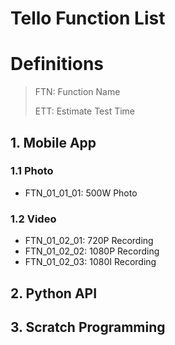# Tello Function List

# Definitions

> FTN: Function Name
>
> ETT: Estimate Test Time


## 1. Mobile App

### 1.1 Photo

- FTN_01_01_01: 500W Photo

### 1.2 Video

- FTN_01_02_01: 720P Recording
- FTN_01_02_02: 1080P Recording
- FTN_01_02_03: 1080I Recording

## 2. Python API


## 3. Scratch Programming